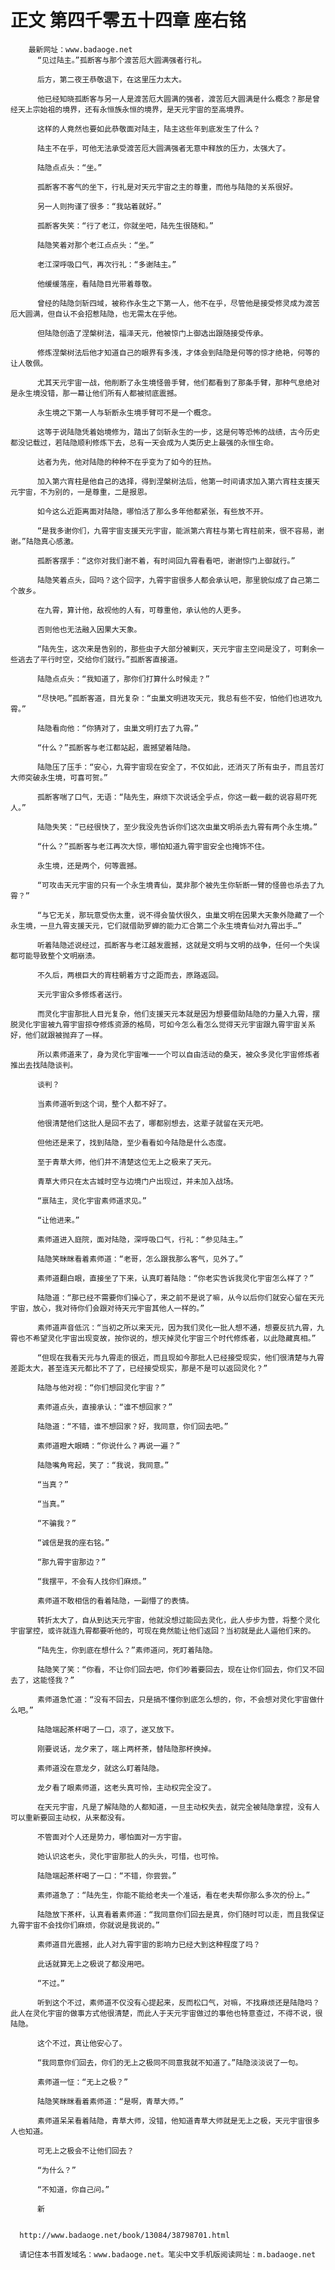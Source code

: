# 正文 第四千零五十四章 座右铭
        最新网址：www.badaoge.net
          “见过陆主。”孤断客与那个渡苦厄大圆满强者行礼。
      
          后方，第二夜王恭敬退下，在这里压力太大。
      
          他已经知晓孤断客与另一人是渡苦厄大圆满的强者，渡苦厄大圆满是什么概念？那是曾经天上宗始祖的境界，还有永恒族永恒的境界，是天元宇宙的至高境界。
      
          这样的人竟然也要如此恭敬面对陆主，陆主这些年到底发生了什么？
      
          陆主不在乎，可他无法承受渡苦厄大圆满强者无意中释放的压力，太强大了。
      
          陆隐点点头：“坐。”
      
          孤断客不客气的坐下，行礼是对天元宇宙之主的尊重，而他与陆隐的关系很好。
      
          另一人则拘谨了很多：“我站着就好。”
      
          孤断客失笑：“行了老江，你就坐吧，陆先生很随和。”
      
          陆隐笑着对那个老江点点头：“坐。”
      
          老江深呼吸口气，再次行礼：“多谢陆主。”
      
          他缓缓落座，看陆隐目光带着尊敬。
      
          曾经的陆隐剑斩四域，被称作永生之下第一人，他不在乎，尽管他是接受修灵成为渡苦厄大圆满，但自认不会招惹陆隐，也无需太在乎他。
      
          但陆隐创造了涅槃树法，福泽天元，他被惊门上御选出跟随接受传承。
      
          修炼涅槃树法后他才知道自己的眼界有多浅，才体会到陆隐是何等的惊才绝艳，何等的让人敬佩。
      
          尤其天元宇宙一战，他削断了永生境怪兽手臂，他们都看到了那条手臂，那种气息绝对是永生境没错，那一幕让他们所有人都被彻底震撼。
      
          永生境之下第一人与斩断永生境手臂可不是一个概念。
      
          这等于说陆隐凭着始境修为，踏出了剑斩永生的一步，这是何等恐怖的战绩，古今历史都没记载过，若陆隐顺利修炼下去，总有一天会成为人类历史上最强的永恒生命。
      
          达者为先，他对陆隐的种种不在乎变为了如今的狂热。
      
          加入第六宵柱是他自己的选择，得到涅槃树法后，他第一时间请求加入第六宵柱支援天元宇宙，不为别的，一是尊重，二是报恩。
      
          如今这么近距离面对陆隐，哪怕活了那么多年他都紧张，有些放不开。
      
          “是我多谢你们，九霄宇宙支援天元宇宙，能派第六宵柱与第七宵柱前来，很不容易，谢谢。”陆隐真心感激。
      
          孤断客摆手：“这你对我们谢不着，有时间回九霄看看吧，谢谢惊门上御就行。”
      
          陆隐笑着点头，回吗？这个回字，九霄宇宙很多人都会承认吧，那里貌似成了自己第二个故乡。
      
          在九霄，算计他，敌视他的人有，可尊重他，承认他的人更多。
      
          否则他也无法融入因果大天象。
      
          “陆先生，这次来是告别的，那些虫子大部分被剿灭，天元宇宙主空间是没了，可剩余一些逃去了平行时空，交给你们就行。”孤断客直接道。
      
          陆隐点点头：“我知道了，那你们打算什么时候走？”
      
          “尽快吧。”孤断客道，目光复杂：“虫巢文明进攻天元，我总有些不安，怕他们也进攻九霄。”
      
          陆隐看向他：“你猜对了，虫巢文明打去了九霄。”
      
          “什么？”孤断客与老江都站起，震撼望着陆隐。
      
          陆隐压了压手：“安心，九霄宇宙现在安全了，不仅如此，还消灭了所有虫子，而且苦灯大师突破永生境，可喜可贺。”
      
          孤断客喘了口气，无语：“陆先生，麻烦下次说话全乎点，你这一截一截的说容易吓死人。”
      
          陆隐失笑：“已经很快了，至少我没先告诉你们这次虫巢文明杀去九霄有两个永生境。”
      
          “什么？”孤断客与老江再次大惊，哪怕知道九霄宇宙安全也掩饰不住。
      
          永生境，还是两个，何等震撼。
      
          “可攻击天元宇宙的只有一个永生境青仙，莫非那个被先生你斩断一臂的怪兽也杀去了九霄？”
      
          “与它无关，那玩意受伤太重，说不得会蛰伏很久，虫巢文明在因果大天象外隐藏了一个永生境，一旦九霄支援天元，它们就借助罗蝉的能力汇合第二个永生境青仙对九霄出手…”
      
          听着陆隐述说经过，孤断客与老江越发震撼，这就是文明与文明的战争，任何一个失误都可能导致整个文明崩溃。
      
          不久后，两根巨大的宵柱朝着方寸之距而去，原路返回。
      
          天元宇宙众多修炼者送行。
      
          而灵化宇宙那批人目光复杂，他们支援天元本就是因为想要借助陆隐的力量入九霄，摆脱灵化宇宙被九霄宇宙掠夺修炼资源的格局，可如今怎么看怎么觉得天元宇宙跟九霄宇宙关系好，他们就跟被抛弃了一样。
      
          所以素师道来了，身为灵化宇宙唯一一个可以自由活动的桑天，被众多灵化宇宙修炼者推出去找陆隐谈判。
      
          谈判？
      
          当素师道听到这个词，整个人都不好了。
      
          他很清楚他们这批人是回不去了，哪都别想去，这辈子就留在天元吧。
      
          但他还是来了，找到陆隐，至少看看如今陆隐是什么态度。
      
          至于青草大师，他们并不清楚这位无上之极来了天元。
      
          青草大师只在太古城时空与边境门户出现过，并未加入战场。
      
          “禀陆主，灵化宇宙素师道求见。”
      
          “让他进来。”
      
          素师道进入庭院，面对陆隐，深呼吸口气，行礼：“参见陆主。”
      
          陆隐笑眯眯看着素师道：“老哥，怎么跟我那么客气，见外了。”
      
          素师道翻白眼，直接坐了下来，认真盯着陆隐：“你老实告诉我灵化宇宙怎么样了？”
      
          陆隐道：“那已经不需要你们操心了，来之前不是说了嘛，从今以后你们就安心留在天元宇宙，放心，我对待你们会跟对待天元宇宙其他人一样的。”
      
          素师道声音低沉：“当初之所以来天元，因为我们灵化一批人想不通，想要反抗九霄，九霄也不希望灵化宇宙出现变故，按你说的，想灭掉灵化宇宙三个时代修炼者，以此隐藏真相。”
      
          “但现在我看天元与九霄走的很近，而且现如今那批人已经接受现实，他们很清楚与九霄差距太大，甚至连天元都比不了了，已经接受现实，那是不是可以返回灵化？”
      
          陆隐与他对视：“你们想回灵化宇宙？”
      
          素师道点头，直接承认：“谁不想回家？”
      
          陆隐道：“不错，谁不想回家？好，我同意，你们回去吧。”
      
          素师道瞪大眼睛：“你说什么？再说一遍？”
      
          陆隐嘴角弯起，笑了：“我说，我同意。”
      
          “当真？”
      
          “当真。”
      
          “不骗我？”
      
          “诚信是我的座右铭。”
      
          “那九霄宇宙那边？”
      
          “我摆平，不会有人找你们麻烦。”
      
          素师道不敢相信的看着陆隐，一副懵了的表情。
      
          转折太大了，自从到达天元宇宙，他就没想过能回去灵化，此人步步为营，将整个灵化宇宙掌控，或许就连九霄都要听他的，可现在竟然能让他们返回？当初就是此人逼他们来的。
      
          “陆先生，你到底在想什么？”素师道问，死盯着陆隐。
      
          陆隐笑了笑：“你看，不让你们回去吧，你们吵着要回去，现在让你们回去，你们又不回去了，这能怪我？”
      
          素师道急忙道：“没有不回去，只是搞不懂你到底怎么想的，你，不会想对灵化宇宙做什么吧。”
      
          陆隐端起茶杯喝了一口，凉了，遂又放下。
      
          刚要说话，龙夕来了，端上两杯茶，替陆隐那杯换掉。
      
          素师道没在意龙夕，就这么盯着陆隐。
      
          龙夕看了眼素师道，这老头真可怜，主动权完全没了。
      
          在天元宇宙，凡是了解陆隐的人都知道，一旦主动权失去，就完全被陆隐拿捏，没有人可以重新要回主动权，从来都没有。
      
          不管面对个人还是势力，哪怕面对一方宇宙。
      
          她认识这老头，灵化宇宙那批人的头头，可惜，也可怜。
      
          陆隐端起茶杯喝了一口：“不错，你尝尝。”
      
          素师道急了：“陆先生，你能不能给老夫一个准话，看在老夫帮你那么多次的份上。”
      
          陆隐放下茶杯，认真看着素师道：“我同意你们回去是真，你们随时可以走，而且我保证九霄宇宙不会找你们麻烦，你就说是我说的。”
      
          素师道目光震撼，此人对九霄宇宙的影响力已经大到这种程度了吗？
      
          此话就算无上之极说了都没用吧。
      
          “不过。”
      
          听到这个不过，素师道不仅没有心提起来，反而松口气，对嘛，不找麻烦还是陆隐吗？此人在灵化宇宙的做事方式他很清楚，而此人于天元宇宙做过的事他也特意查过，不得不说，很陆隐。
      
          这个不过，真让他安心了。
      
          “我同意你们回去，你们的无上之极同不同意我就不知道了。”陆隐淡淡说了一句。
      
          素师道一怔：“无上之极？”
      
          陆隐笑眯眯看着素师道：“是啊，青草大师。”
      
          素师道呆呆看着陆隐，青草大师，没错，他知道青草大师就是无上之极，天元宇宙很多人也知道。
      
          可无上之极会不让他们回去？
      
          “为什么？”
      
          “不知道，你自己问。”
      
          新
      
      
      http://www.badaoge.net/book/13084/38798701.html
      
      请记住本书首发域名：www.badaoge.net。笔尖中文手机版阅读网址：m.badaoge.net